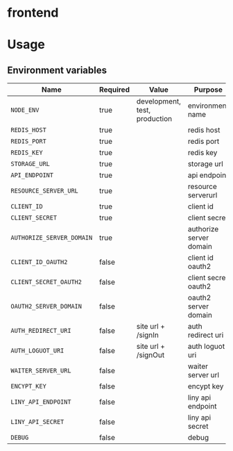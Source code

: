 # frontend

# Usage

## Environment variables

| Name                                | Required | Value                         | Purpose                                 |
|-------------------------------------|----------|-------------------------------|-----------------------------------------|
| `NODE_ENV`                          | true     | development, test, production | environment name                        |
| `REDIS_HOST`                        | true     |                               | redis host                              |
| `REDIS_PORT`                        | true     |                               | redis port                              |
| `REDIS_KEY`                         | true     |                               | redis key                               |
| `STORAGE_URL`                       | true     |                               | storage url                             |
| `API_ENDPOINT`                      | true     |                               | api endpoint                            |
| `RESOURCE_SERVER_URL`               | true     |                               | resource serverurl                      |
| `CLIENT_ID`                         | true     |                               | client id                               |
| `CLIENT_SECRET`                     | true     |                               | client secret                           |
| `AUTHORIZE_SERVER_DOMAIN`           | true     |                               | authorize server domain                 |
| `CLIENT_ID_OAUTH2`                  | false    |                               | client id oauth2                        |
| `CLIENT_SECRET_OAUTH2`              | false    |                               | client secret oauth2                    |
| `OAUTH2_SERVER_DOMAIN`              | false    |                               | oauth2 server domain                    |
| `AUTH_REDIRECT_URI`                 | false    | site url + /signIn            | auth redirect uri                       |
| `AUTH_LOGUOT_URI`                   | false    | site url + /signOut           | auth loguot uri                         |
| `WAITER_SERVER_URL`                 | false    |                               | waiter server url                       |
| `ENCYPT_KEY`                        | false    |                               | encypt key                              |
| `LINY_API_ENDPOINT`                 | false    |                               | liny api endpoint                       |
| `LINY_API_SECRET`                   | false    |                               | liny api secret                         |
| `DEBUG`                             | false    |                               | debug                                   |
